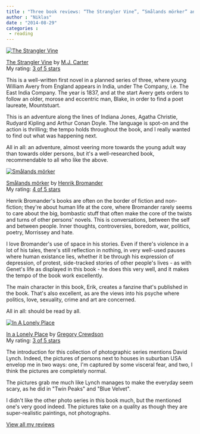 ```yaml
---
title : "Three book reviews: “The Strangler Vine”, “Smålands mörker” and “In A Lonely Place”"
author : "Niklas"
date : "2014-08-29"
categories : 
 - reading
---
```


[![The Strangler Vine](https://niklasblog.com/wp-content/strangler-vine.jpg)](https://niklasblog.com/wp-content/strangler-vine.jpg)

[The Strangler Vine](https://www.goodreads.com/book/show/18744034-the-strangler-vine) by [M.J. Carter](https://www.goodreads.com/author/show/303935.M_J_Carter)  
My rating: [3 of 5 stars](https://www.goodreads.com/review/show/998707277)  
  
This is a well-written first novel in a planned series of three, where young William Avery from England appears in India, under The Company, i.e. The East India Company. The year is 1837, and at the start Avery gets orders to follow an older, morose and eccentric man, Blake, in order to find a poet laureate, Mountstuart.  
  
This is an adventure along the lines of Indiana Jones, Agatha Christie, Rudyard Kipling and Arthur Conan Doyle. The language is spot-on and the action is thrilling; the tempo holds throughout the book, and I really wanted to find out what was happening next.  
  
All in all: an adventure, almost veering more towards the young adult way than towards older persons, but it's a well-researched book, recommendable to all who like the above.  
  

[![Smålands mörker](https://niklasblog.com/wp-content/smalandsmorkeromslag_hi-res.jpg)](https://niklasblog.com/wp-content/smalandsmorkeromslag_hi-res.jpg)

[Smålands mörker](https://www.goodreads.com/book/show/13622450-sm-lands-m-rker) by [Henrik Bromander](https://www.goodreads.com/author/show/4826327.Henrik_Bromander)  
My rating: [4 of 5 stars](https://www.goodreads.com/review/show/1025265760)  
  
Henrik Bromander's books are often on the border of fiction and non-fiction; they're about human life at the core, where Bromander rarely seems to care about the big, bombastic stuff that often make the core of the twists and turns of other persons' novels. This is conversations, between the self and between people. Inner thoughts, controversies, boredom, war, politics, poetry, Morrissey and hate.  
  
I love Bromander's use of space in his stories. Even if there's violence in a lot of his tales, there's still reflection in nothing, in very well-used pauses where human existance lies, whether it be through his expression of depression, of protest, side-tracked stories of other people's lives - as with Genet's life as displayed in this book - he does this very well, and it makes the tempo of the book work excellently.  
  
The main character in this book, Erik, creates a fanzine that's published in the book. That's also excellent, as are the views into his psyche where politics, love, sexuality, crime and art are concerned.  
  
All in all: should be read by all.  
  

[![In A Lonely Place](https://niklasblog.com/wp-content/41I4Dh8+1AL.jpg)](https://niklasblog.com/wp-content/41I4Dh8+1AL.jpg)

[In a Lonely Place](https://www.goodreads.com/book/show/11646750-in-a-lonely-place) by [Gregory Crewdson](https://www.goodreads.com/author/show/148042.Gregory_Crewdson)  
My rating: [3 of 5 stars](https://www.goodreads.com/review/show/898679360)  
  
The introduction for this collection of photographic series mentions David Lynch. Indeed, the pictures of persons next to houses in suburban USA envelop me in two ways: one, I'm captured by some visceral fear, and two, I think the pictures are completely normal.  
  
The pictures grab me much like Lynch manages to make the everyday seem scary, as he did in "Twin Peaks" and "Blue Velvet".  
  
I didn't like the other photo series in this book much, but the mentioned one's very good indeed. The pictures take on a quality as though they are super-realistic paintings, not photographs.  
  
[View all my reviews](https://www.goodreads.com/review/list/2106358-niklas-pivic)
